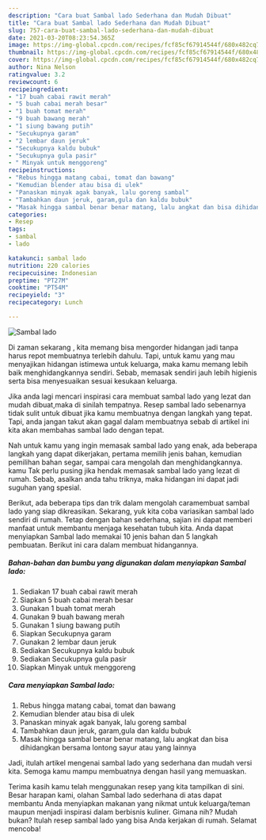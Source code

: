 ```yaml
---
description: "Cara buat Sambal lado Sederhana dan Mudah Dibuat"
title: "Cara buat Sambal lado Sederhana dan Mudah Dibuat"
slug: 757-cara-buat-sambal-lado-sederhana-dan-mudah-dibuat
date: 2021-03-20T08:23:54.365Z
image: https://img-global.cpcdn.com/recipes/fcf85cf67914544f/680x482cq70/sambal-lado-foto-resep-utama.jpg
thumbnail: https://img-global.cpcdn.com/recipes/fcf85cf67914544f/680x482cq70/sambal-lado-foto-resep-utama.jpg
cover: https://img-global.cpcdn.com/recipes/fcf85cf67914544f/680x482cq70/sambal-lado-foto-resep-utama.jpg
author: Nina Nelson
ratingvalue: 3.2
reviewcount: 6
recipeingredient:
- "17 buah cabai rawit merah"
- "5 buah cabai merah besar"
- "1 buah tomat merah"
- "9 buah bawang merah"
- "1 siung bawang putih"
- "Secukupnya garam"
- "2 lembar daun jeruk"
- "Secukupnya kaldu bubuk"
- "Secukupnya gula pasir"
- " Minyak untuk menggoreng"
recipeinstructions:
- "Rebus hingga matang cabai, tomat dan bawang"
- "Kemudian blender atau bisa di ulek"
- "Panaskan minyak agak banyak, lalu goreng sambal"
- "Tambahkan daun jeruk, garam,gula dan kaldu bubuk"
- "Masak hingga sambal benar benar matang, lalu angkat dan bisa dihidangkan bersama lontong sayur atau yang lainnya"
categories:
- Resep
tags:
- sambal
- lado

katakunci: sambal lado 
nutrition: 220 calories
recipecuisine: Indonesian
preptime: "PT27M"
cooktime: "PT54M"
recipeyield: "3"
recipecategory: Lunch

---
```



![Sambal lado](https://img-global.cpcdn.com/recipes/fcf85cf67914544f/680x482cq70/sambal-lado-foto-resep-utama.jpg)

Di zaman  sekarang , kita memang bisa mengorder hidangan jadi tanpa harus repot membuatnya terlebih dahulu. Tapi, untuk kamu yang mau menyajikan hidangan istimewa untuk keluarga, maka kamu memang lebih baik menghidangkannya sendiri. Sebab, memasak sendiri jauh lebih higienis serta bisa menyesuaikan sesuai kesukaan keluarga.

Jika anda lagi mencari inspirasi cara membuat sambal lado yang lezat dan mudah dibuat,maka di sinilah tempatnya. Resep sambal lado  sebenarnya tidak sulit untuk dibuat jika kamu membuatnya dengan langkah yang tepat. Tapi, anda jangan takut akan gagal dalam membuatnya 
sebab di artikel ini kita akan membahas sambal lado dengan tepat.  



Nah untuk kamu yang ingin memasak sambal lado yang enak, ada beberapa langkah yang dapat dikerjakan, pertama memilih jenis bahan, kemudian pemilihan bahan segar, sampai cara mengolah dan menghidangkannya. kamu Tak perlu pusing jika hendak memasak sambal lado yang lezat di rumah. Sebab, asalkan anda  tahu triknya, maka hidangan ini dapat jadi suguhan yang spesial.

Berikut, ada beberapa tips dan trik dalam mengolah caramembuat sambal lado yang siap dikreasikan. Sekarang, yuk kita coba variasikan sambal lado sendiri di rumah. Tetap dengan bahan sederhana, sajian ini dapat memberi manfaat untuk membantu menjaga kesehatan tubuh kita. Anda dapat menyiapkan Sambal lado memakai 10 jenis bahan dan 5 langkah pembuatan. Berikut ini cara dalam membuat hidangannya.

<!--inarticleads1-->

##### Bahan-bahan dan bumbu yang digunakan dalam menyiapkan Sambal lado:

1. Sediakan 17 buah cabai rawit merah
1. Siapkan 5 buah cabai merah besar
1. Gunakan 1 buah tomat merah
1. Gunakan 9 buah bawang merah
1. Gunakan 1 siung bawang putih
1. Siapkan Secukupnya garam
1. Gunakan 2 lembar daun jeruk
1. Sediakan Secukupnya kaldu bubuk
1. Sediakan Secukupnya gula pasir
1. Siapkan  Minyak untuk menggoreng




<!--inarticleads2-->

##### Cara menyiapkan Sambal lado:

1. Rebus hingga matang cabai, tomat dan bawang
1. Kemudian blender atau bisa di ulek
1. Panaskan minyak agak banyak, lalu goreng sambal
1. Tambahkan daun jeruk, garam,gula dan kaldu bubuk
1. Masak hingga sambal benar benar matang, lalu angkat dan bisa dihidangkan bersama lontong sayur atau yang lainnya




Jadi, itulah artikel mengenai  sambal lado  yang sederhana dan mudah versi kita. Semoga kamu mampu membuatnya dengan hasil yang memuaskan. 

Terima kasih kamu telah menggunakan resep yang kita tampilkan di sini. Besar harapan kami, olahan  Sambal lado sederhana di atas dapat membantu Anda menyiapkan makanan yang nikmat untuk keluarga/teman maupun menjadi inspirasi dalam berbisnis kuliner. Gimana nih? Mudah bukan? Itulah resep sambal lado yang bisa Anda kerjakan di rumah. Selamat mencoba!

